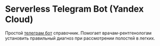 # Serverless Telegram Bot (Yandex Cloud)

Простой [телеграм бот](https://t.me/CLD_help_bot) справочник. Помогает врачам-рентгенологам установить правильный диагноз при рассмотрении полостей в легких.
